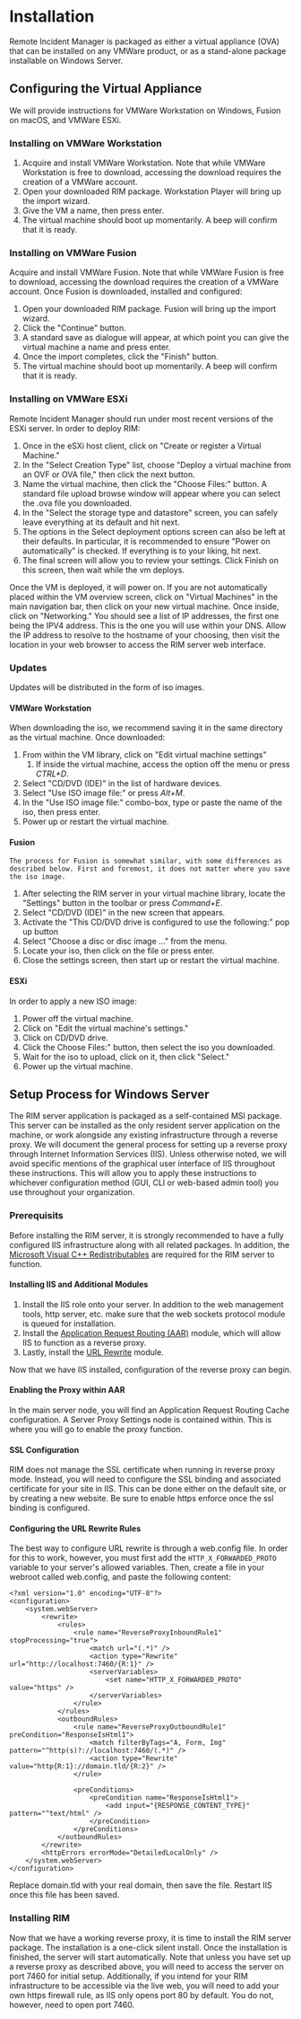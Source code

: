 # Installation
Remote Incident Manager is packaged as either a virtual appliance (OVA) that can be installed on any VMWare product, or as a stand-alone package installable on Windows Server.

## Configuring the Virtual Appliance

We will provide instructions for VMWare Workstation on Windows, Fusion on macOS, and VMWare ESXi.

### Installing on VMWare Workstation

1. Acquire and install VMWare Workstation. Note that while VMWare Workstation is free to download, accessing the download requires the creation of a VMWare account.
1. Open your downloaded RIM package. Workstation Player will bring up the import wizard.
1. Give the VM a name, then press enter.
1. The virtual machine should boot up momentarily. A beep will confirm that it is ready.
<!-- end -->

### Installing on VMWare Fusion

Acquire and install VMWare Fusion. Note that while VMWare Fusion is free to download, accessing the download requires the creation of a VMWare account. Once Fusion is downloaded, installed and configured:
1. Open your downloaded RIM package. Fusion will bring up the import wizard.
1. Click the "Continue" button.
1. A standard save as dialogue will appear, at which point you can give the virtual machine a name and press enter.
1. Once the import completes, click the "Finish" button.
1. The virtual machine should boot up momentarily. A beep will confirm that it is ready.
<!-- end -->

### Installing on VMWare ESXi

Remote Incident Manager should run under most recent versions of the ESXi server. In order to deploy RIM:
1. Once in the eSXi host client, click on "Create or register a Virtual Machine."
1. In the "Select Creation Type" list, choose "Deploy a virtual machine from an OVF or OVA file," then click the next button.
1. Name the virtual machine, then click the "Choose Files:" button. A standard file upload browse window will appear where you can select the .ova file you downloaded.
1. In the "Select the storage type and datastore" screen, you can safely leave everything at its default and hit next.
1. The options in the Select deployment options screen can also be left at their defaults. In particular, it is recommended to ensure "Power on automatically" is checked. If everything is to your liking, hit next.
1. The final screen will allow you to review your settings. Click Finish on this screen, then wait while the vm deploys.
<!-- end -->
Once the VM is deployed, it will power on. If you are not automatically placed within the VM overview screen, click on "Virtual Machines" in the main navigation bar, then click on your new virtual machine. Once inside, click on "Networking." You should see a list of IP addresses, the first one being the IPV4 address. This is the one you will use within your DNS. Allow the IP address to resolve to the hostname of your choosing, then visit the location in your web browser to access the RIM server web interface.

### Updates

Updates will be distributed in the form of iso images.

#### VMWare Workstation

When downloading the iso, we recommend saving it in the same directory as the virtual machine. Once downloaded:
1. From within the VM library, click on "Edit virtual machine settings"
    1. If inside the virtual machine, access the option off the menu or press *CTRL+D*.
1. Select "CD/DVD (IDE)" in the list of hardware devices.
1. Select "Use ISO image file:" or press *Alt+M*.
1. In the "Use ISO image file:" combo-box, type or paste the name of the iso, then press enter.
1. Power up or restart the virtual machine.
    <!-- end -->

#### Fusion

    The process for Fusion is somewhat similar, with some differences as described below. First and foremost, it does not matter where you save the iso image.
1. After selecting the RIM server in your virtual machine library, locate the "Settings" button in the toolbar or press *Command+E*.
1. Select "CD/DVD (IDE)" in the new screen that appears.
1. Activate the "This CD/DVD drive is configured to use the following:" pop up button
1. Select "Choose a disc or disc image …" from the menu.
1. Locate your iso, then click on the file or press enter.
1. Close the settings screen, then start up or restart the virtual machine.
<!-- end -->

#### ESXi

In order to apply a new ISO image:
1. Power off the virtual machine.
1. Click on "Edit the virtual machine's settings."
1. Click on CD/DVD drive.
1. Click the Choose Files:" button, then select the iso you downloaded.
1. Wait for the iso to upload, click on it, then click "Select."
1. Power up the virtual machine.
<!-- end -->


## Setup Process for Windows Server

The RIM server application is packaged as a self-contained MSI package. This server can be installed as the only resident server application on the machine, or work alongside any existing infrastructure through a reverse proxy. We will document the general process for setting up a reverse proxy through Internet Information Services (IIS). Unless otherwise noted, we will avoid specific mentions of the graphical user interface of IIS throughout these instructions. This will allow you to apply these instructions to whichever configuration method (GUI, CLI or web-based admin tool) you use throughout your organization.

### Prerequisits

Before installing the RIM server, it is strongly recommended to have a fully configured IIS infrastructure along with all related packages. In addition, the [Microsoft Visual C++ Redistributables](https://aka.ms/vs/17/release/vc_redist.x64.exe) are required for the RIM server to function.

#### Installing IIS and Additional Modules

1. Install the IIS role onto your server. In addition to the web management tools, http server, etc. make sure that the web sockets protocol module is queued for installation.
1. Install the [Application Request Routing (AAR)](https://www.iis.net/downloads/microsoft/application-request-routing) module, which will allow IIS to function as a reverse proxy.
1. Lastly, install the [URL Rewrite](https://www.iis.net/downloads/microsoft/url-rewrite) module.
<!-- end -->
Now that we have IIS installed, configuration of the reverse proxy can begin.

#### Enabling the Proxy within AAR

In the main server node, you will find an Application Request Routing Cache configuration. A Server Proxy Settings node is contained within. This is where you will go to enable the proxy function.

#### SSL Configuration

RIM does not manage the SSL certificate when running in reverse proxy mode. Instead, you will need to configure the SSL binding and associated certificate for your site in IIS. This can be done either on the default site, or by creating a new website. Be sure to enable https enforce once the ssl binding is configured.

#### Configuring the URL Rewrite Rules

The best way to configure URL rewrite is through a web.config file. In order for this to work, however, you must first add the `HTTP_X_FORWARDED_PROTO` variable to your server's allowed variables. Then, create a file in your webroot called web.config, and paste the following content:
```
<?xml version="1.0" encoding="UTF-8"?>
<configuration>
    <system.webServer>
        <rewrite>
            <rules>
                <rule name="ReverseProxyInboundRule1" stopProcessing="true">
                    <match url="(.*)" />
                    <action type="Rewrite" url="http://localhost:7460/{R:1}" />
                    <serverVariables>
                        <set name="HTTP_X_FORWARDED_PROTO" value="https" />
                    </serverVariables>
                </rule>
            </rules>
            <outboundRules>
                <rule name="ReverseProxyOutboundRule1" preCondition="ResponseIsHtml1">
                    <match filterByTags="A, Form, Img" pattern="^http(s)?://localhost:7460/(.*)" />
                    <action type="Rewrite" value="http{R:1}://domain.tld/{R:2}" />
                </rule>

                <preConditions>
                    <preCondition name="ResponseIsHtml1">
                        <add input="{RESPONSE_CONTENT_TYPE}" pattern="^text/html" />
                    </preCondition>
                </preConditions>
            </outboundRules>
        </rewrite>
        <httpErrors errorMode="DetailedLocalOnly" />
    </system.webServer>
</configuration>
```
Replace domain.tld with your real domain, then save the file. Restart IIS once this file has been saved.

### Installing RIM

Now that we have a working reverse proxy, it is time to install the RIM server package. The installation is a one-click silent install. Once the installation is finished, the server will start automatically. Note that unless you have set up a reverse proxy as described above, you will need to access the server on port 7460 for initial setup. Additionally, if you intend for your RIM infrastructure to be accessible via the live web, you will need to add your own https firewall rule, as IIS only opens port 80 by default. You do not, however, need to open port 7460.